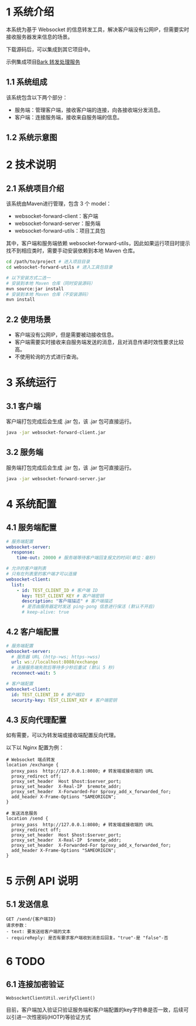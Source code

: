 # 1 系统介绍

本系统为基于 Websocket 的信息转发工具，解决客户端没有公网IP，但需要实时接收服务器发来信息的场景。

下载源码后，可以集成到其它项目中。

示例集成项目[Bark 转发处理服务](https://github.com/bark-processor)

## 1.1 系统组成

该系统包含以下两个部分：

- 服务端：管理客户端，接收客户端的连接，向各接收端分发消息。
- 客户端：连接服务端，接收来自服务端的信息。

## 1.2 系统示意图

# 2 技术说明

## 2.1 系统项目介绍

该系统由Maven进行管理，包含 3 个 model：

- websocket-forward-client：客户端
- websocket-forward-server：服务端
- websocket-forward-utils：项目工具包

其中，客户端和服务端依赖 websocket-forward-utils，因此如果运行项目时提示找不到相应类时，需要手动安装依赖到本地 Maven 仓库。

```sh
cd /path/to/project # 进入项目目录
cd websocket-forward-utils # 进入工具包目录

# 以下安装方式二选一
# 安装到本地 Maven 仓库（同时安装源码）
mvn source:jar install 
# 安装到本地 Maven 仓库（不安装源码）
mvn install
```

## 2.2 使用场景

- 客户端没有公网IP，但是需要被动接收信息。
- 客户端需要实时接收来自服务端发送的消息，且对消息传递时效性要求比较高。
- 不使用轮询的方式进行查询。

# 3 系统运行

## 3.1 客户端

客户端打包完成后会生成 .jar 包，该 .jar 包可直接运行。

```sh
java -jar websocket-forward-client.jar
```

## 3.2 服务端

服务端打包完成后会生成 .jar 包，该 .jar 包可直接运行。

```sh
java -jar websocket-forward-server.jar
```

# 4 系统配置

## 4.1 服务端配置

```yaml
# 服务端配置
websocket-server:
  response:
    time-out: 20000 # 服务端等待客户端回复报文的时间(单位：毫秒)

# 允许的客户端列表
# 只有在列表里的客户端才可以连接
websocket-client:
  list:
    - id: TEST_CLIENT_ID # 客户端 ID
      key: TEST_CLIENT_KEY # 客户端密钥
      description: "客户端描述" # 客户端描述
      # 是否由服务器定时发送 ping-pong 信息进行保活 (默认不开启)
      # keep-alive: true
```

## 4.2 客户端配置

```yaml
# 服务端配置
websocket-server:
  # 服务器 URL (http->ws; https->wss)
  url: ws://localhost:8080/exchange
  # 连接服务端失败后等待多少秒后重试 (默认 5 秒)
  reconnect-wait: 5

# 客户端配置
websocket-client:
  id: TEST_CLIENT_ID # 客户端ID
  security-key: TEST_CLIENT_KEY # 客户端密钥
```

## 4.3 反向代理配置

如有需要，可以为转发端或接收端配置反向代理。

以下以 Nginx 配置为例：

```
# Websocket 端点转发
location /exchange {
  proxy_pass  http://127.0.0.1:8080; # 转发端或接收端的 URL
  proxy_redirect off;
  proxy_set_header  Host $host:$server_port;
  proxy_set_header  X-Real-IP  $remote_addr;
  proxy_set_header  X-Forwarded-For $proxy_add_x_forwarded_for;
  add_header X-Frame-Options "SAMEORIGIN";
}

# 发送消息服务
location /send {
  proxy_pass  http://127.0.0.1:8080; # 转发端或接收端的 URL
  proxy_redirect off;
  proxy_set_header  Host $host:$server_port;
  proxy_set_header  X-Real-IP  $remote_addr;
  proxy_set_header  X-Forwarded-For $proxy_add_x_forwarded_for;
  add_header X-Frame-Options "SAMEORIGIN";
}
```

# 5 示例 API 说明

## 5.1 发送信息

```
GET /send/{客户端ID}
请求参数：
- text: 要发送给客户端的文本
- requireReply: 是否有要求客户端收到消息后回复。"true"-是 "false"-否
```

# 6 TODO

## 6.1 连接加密验证

`WebsocketClientUtil.verifyClient()`

目前，客户端加入验证只验证服务端和客户端配置的key字符串是否一致，后续可以引进一次性密码(HOTP)等验证方式

